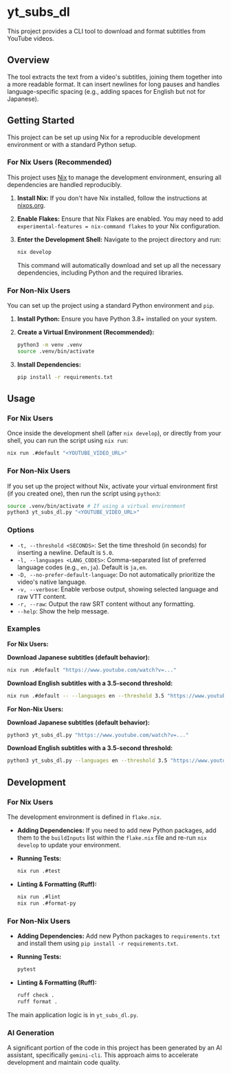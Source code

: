 # yt_subs_dl

This project provides a CLI tool to download and
format subtitles from YouTube videos.

## Overview

The tool extracts the text from a video's subtitles, joining them together
into a more readable format. It can insert newlines for long pauses and
handles language-specific spacing (e.g., adding spaces for English but
not for Japanese).

## Getting Started

This project can be set up using Nix for a reproducible development environment or with a standard Python setup.

### For Nix Users (Recommended)

This project uses [Nix](https://nixos.org/) to manage the development environment, ensuring all dependencies are handled reproducibly.

1.  **Install Nix:** If you don't have Nix installed, follow the instructions at [nixos.org](https://nixos.org/download.html).
2.  **Enable Flakes:** Ensure that Nix Flakes are enabled. You may need to add `experimental-features = nix-command flakes` to your Nix configuration.
3.  **Enter the Development Shell:** Navigate to the project directory and run:

    ```bash
    nix develop
    ```

    This command will automatically download and set up all the necessary dependencies, including Python and the required libraries.

### For Non-Nix Users

You can set up the project using a standard Python environment and `pip`.

1.  **Install Python:** Ensure you have Python 3.8+ installed on your system.
2.  **Create a Virtual Environment (Recommended):**

    ```bash
    python3 -m venv .venv
    source .venv/bin/activate
    ```

3.  **Install Dependencies:**

    ```bash
    pip install -r requirements.txt
    ```

## Usage

### For Nix Users

Once inside the development shell (after `nix develop`), or directly from your shell, you can run the script using `nix run`:

```bash
nix run .#default "<YOUTUBE_VIDEO_URL>"
```

### For Non-Nix Users

If you set up the project without Nix, activate your virtual environment first (if you created one), then run the script using `python3`:

```bash
source .venv/bin/activate # If using a virtual environment
python3 yt_subs_dl.py "<YOUTUBE_VIDEO_URL>"
```

### Options

- `-t, --threshold <SECONDS>`: Set the time threshold (in seconds) for
  inserting a newline. Default is `5.0`.
- `-l, --languages <LANG_CODES>`: Comma-separated list of preferred
  language codes (e.g., `en,ja`). Default is `ja,en`.
- `-D, --no-prefer-default-language`: Do not automatically prioritize
  the video's native language.
- `-v, --verbose`: Enable verbose output, showing selected language and
  raw VTT content.
- `-r, --raw`: Output the raw SRT content without any formatting.
- `--help`: Show the help message.

### Examples

**For Nix Users:**

**Download Japanese subtitles (default behavior):**

```bash
nix run .#default "https://www.youtube.com/watch?v=..."
```

**Download English subtitles with a 3.5-second threshold:**

```bash
nix run .#default -- --languages en --threshold 3.5 "https://www.youtube.com/watch?v=..."
```

**For Non-Nix Users:**

**Download Japanese subtitles (default behavior):**

```bash
python3 yt_subs_dl.py "https://www.youtube.com/watch?v=..."
```

**Download English subtitles with a 3.5-second threshold:**

```bash
python3 yt_subs_dl.py --languages en --threshold 3.5 "https://www.youtube.com/watch?v=..."
```

## Development

### For Nix Users

The development environment is defined in `flake.nix`.

-   **Adding Dependencies:** If you need to add new Python packages, add them to the `buildInputs` list within the `flake.nix` file and re-run `nix develop` to update your environment.
-   **Running Tests:**

    ```bash
    nix run .#test
    ```

-   **Linting & Formatting (Ruff):**

    ```bash
    nix run .#lint
    nix run .#format-py
    ```

### For Non-Nix Users

-   **Adding Dependencies:** Add new Python packages to `requirements.txt` and install them using `pip install -r requirements.txt`.
-   **Running Tests:**

    ```bash
    pytest
    ```

-   **Linting & Formatting (Ruff):**

    ```bash
    ruff check .
    ruff format .
    ```

The main application logic is in `yt_subs_dl.py`.

### AI Generation

A significant portion of the code in this project has been generated by
an AI assistant, specifically `gemini-cli`. This approach aims to
accelerate development and maintain code quality.
